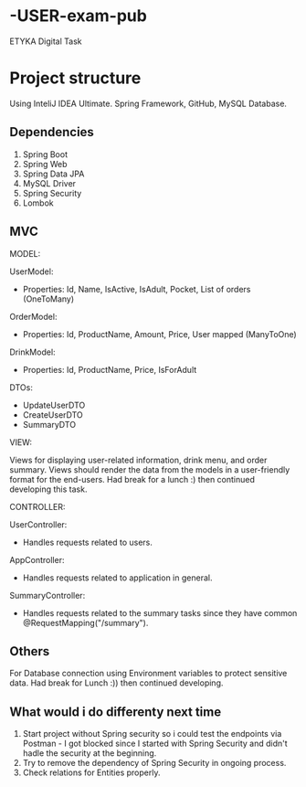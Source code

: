 # -USER-exam-pub
ETYKA Digital Task

# Project structure

Using InteliJ IDEA Ultimate. Spring Framework, GitHub, MySQL Database. 

## Dependencies

1) Spring Boot
2) Spring Web
3) Spring Data JPA
4) MySQL Driver
5) Spring Security
6) Lombok

## MVC

MODEL:

UserModel:
- Properties: Id, Name, IsActive, IsAdult, Pocket, List of orders (OneToMany)

OrderModel:
- Properties: Id, ProductName, Amount, Price, User mapped (ManyToOne)

DrinkModel:
- Properties: Id, ProductName, Price, IsForAdult

DTOs:
- UpdateUserDTO
- CreateUserDTO
- SummaryDTO

VIEW:

Views for displaying user-related information, drink menu, and order summary.
Views should render the data from the models in a user-friendly format for the end-users.
Had break for a lunch :) then continued developing this task.

CONTROLLER:

UserController:
- Handles requests related to users.

AppController:
- Handles requests related to application in general.

SummaryController:
- Handles requests related to the summary tasks since they have common @RequestMapping("/summary").

## Others

For Database connection using Environment variables to protect sensitive data.
Had break for Lunch :)) then continued developing.

## What would i do differenty next time

1) Start project without Spring security so i could test the endpoints via Postman - I got blocked since I started with Spring Security and didn't hadle the security at the beginning.
2) Try to remove the dependency of Spring Security in ongoing process.
3) Check relations for Entities properly.
